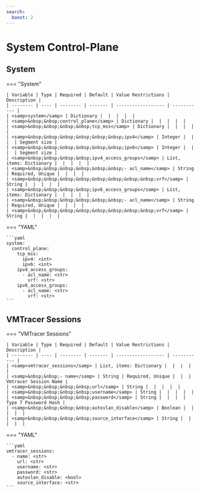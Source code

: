 ```yaml
---
search:
  boost: 2
---
```


# System Control-Plane

## System

=== "System"


    | Variable | Type | Required | Default | Value Restrictions | Description |
    | -------- | ---- | -------- | ------- | ------------------ | ----------- |
    | <samp>system</samp> | Dictionary |  |  |  |  |
    | <samp>&nbsp;&nbsp;control_plane</samp> | Dictionary |  |  |  |  |
    | <samp>&nbsp;&nbsp;&nbsp;&nbsp;tcp_mss</samp> | Dictionary |  |  |  |  |
    | <samp>&nbsp;&nbsp;&nbsp;&nbsp;&nbsp;&nbsp;ipv4</samp> | Integer |  |  |  | Segment size |
    | <samp>&nbsp;&nbsp;&nbsp;&nbsp;&nbsp;&nbsp;ipv6</samp> | Integer |  |  |  | Segment size |
    | <samp>&nbsp;&nbsp;&nbsp;&nbsp;ipv4_access_groups</samp> | List, items: Dictionary |  |  |  |  |
    | <samp>&nbsp;&nbsp;&nbsp;&nbsp;&nbsp;&nbsp;- acl_name</samp> | String | Required, Unique |  |  |  |
    | <samp>&nbsp;&nbsp;&nbsp;&nbsp;&nbsp;&nbsp;&nbsp;&nbsp;vrf</samp> | String |  |  |  |  |
    | <samp>&nbsp;&nbsp;&nbsp;&nbsp;ipv6_access_groups</samp> | List, items: Dictionary |  |  |  |  |
    | <samp>&nbsp;&nbsp;&nbsp;&nbsp;&nbsp;&nbsp;- acl_name</samp> | String | Required, Unique |  |  |  |
    | <samp>&nbsp;&nbsp;&nbsp;&nbsp;&nbsp;&nbsp;&nbsp;&nbsp;vrf</samp> | String |  |  |  |  |

=== "YAML"

    ```yaml
    system:
      control_plane:
        tcp_mss:
          ipv4: <int>
          ipv6: <int>
        ipv4_access_groups:
          - acl_name: <str>
            vrf: <str>
        ipv6_access_groups:
          - acl_name: <str>
            vrf: <str>
    ```

## VMTracer Sessions

=== "VMTracer Sessions"


    | Variable | Type | Required | Default | Value Restrictions | Description |
    | -------- | ---- | -------- | ------- | ------------------ | ----------- |
    | <samp>vmtracer_sessions</samp> | List, items: Dictionary |  |  |  |  |
    | <samp>&nbsp;&nbsp;- name</samp> | String | Required, Unique |  |  | Vmtracer Session Name |
    | <samp>&nbsp;&nbsp;&nbsp;&nbsp;url</samp> | String |  |  |  |  |
    | <samp>&nbsp;&nbsp;&nbsp;&nbsp;username</samp> | String |  |  |  |  |
    | <samp>&nbsp;&nbsp;&nbsp;&nbsp;password</samp> | String |  |  |  | Type 7 Password Hash |
    | <samp>&nbsp;&nbsp;&nbsp;&nbsp;autovlan_disable</samp> | Boolean |  |  |  |  |
    | <samp>&nbsp;&nbsp;&nbsp;&nbsp;source_interface</samp> | String |  |  |  |  |

=== "YAML"

    ```yaml
    vmtracer_sessions:
      - name: <str>
        url: <str>
        username: <str>
        password: <str>
        autovlan_disable: <bool>
        source_interface: <str>
    ```
